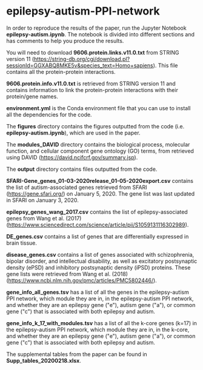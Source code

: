 # epilepsy-autism-PPI-network

In order to reproduce the results of the paper, run the Jupyter Notebook **epilepsy-autism.ipynb**.  The notebook is divided into different sections and has comments to help you produce the results.  

You will need to download **9606.protein.links.v11.0.txt** from STRING version 11 (https://string-db.org/cgi/download.pl?sessionId=GGXABQ8MKE5v&species_text=Homo+sapiens). This file contains all the protein-protein interactions.

**9606.protein.info.v11.0.txt** is retrieved from STRING version 11 and contains information to link the protein-protein interactions with their protein/gene names.

**environment.yml** is the Conda environment file that you can use to install all the dependencies for the code.  

The **figures** directory contains the figures outputted from the code (i.e. **epilepsy-autism.ipynb**), which are used in the paper.  

The **modules_DAVID** directory contains the biological process, molecular function, and cellular component gene ontology (GO) terms, from retrieved using DAVID (https://david.ncifcrf.gov/summary.jsp).  

The **output** directory contains files outputted from the code.  

**SFARI-Gene_genes_01-03-2020release_01-05-2020export.csv** contains the list of autism-associated genes retrieved from SFARI (https://gene.sfari.org/) on January 5, 2020. The gene list was last updated in SFARI on January 3, 2020.

**epilepsy_genes_wang_2017.csv** contains the list of epilepsy-associated genes from Wang et al. (2017) (https://www.sciencedirect.com/science/article/pii/S1059131116302989). 

**DE_genes.csv** contains a list of genes that are differentially expressed in brain tissue.  

**disease_genes.csv** contains a list of genes associated with schizophrenia, bipolar disorder, and intellectual disability, as well as excitatory postsynaptic density (ePSD) and inhibitory postsynaptic density (iPSD) proteins. These gene lists were retrieved from Wang et al. (2018) (https://www.ncbi.nlm.nih.gov/pmc/articles/PMC5802446/).

**gene_info_all_genes.tsv** has a list of all the genes in the epilepsy-autism PPI network, which module they are in, in the epilepsy-autism PPI network, and whether they are an epilepsy gene ("e"), autism gene ("a"), or common gene ("c") that is associated with both epilepsy and autism.

**gene_info_k_17_with_modules.tsv** has a list of all the k-core genes (k=17) in the epilepsy-autism PPI network, which module they are in, in the k-core, and whether they are an epilepsy gene ("e"), autism gene ("a"), or common gene ("c") that is associated with both epilepsy and autism.

The supplemental tables from the paper can be found in **Supp_tables_20200218.xlsx**.
